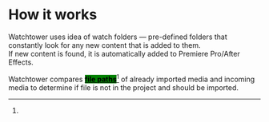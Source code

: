 # How it works

Watchtower uses idea of watch folders — pre-defined folders that constantly look for any new content that is added to them.\
If new content is found, it is automatically added to Premiere Pro/After Effects.

Watchtower compares [<mark style="background-color:green;">**file paths**</mark>](#user-content-fn-1)[^1] of already imported media and incoming media to determine if file is not in the project and should be imported.

[^1]: 
